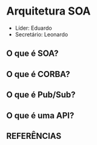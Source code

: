# Arquitetura SOA

* Líder: Eduardo
* Secretário: Leonardo

## O que é SOA?

## O que é CORBA?

## O que é Pub/Sub?

## O que é uma API?

## REFERÊNCIAS